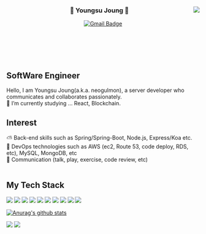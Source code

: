 <div align="center">
<img align="right" src="https://github-readme-stats.vercel.app/api/top-langs/?username=JoungYoungSu&layout=compact"/>

### 🐣 Youngsu Joung 🐥  <br/>

[![Gmail Badge](https://img.shields.io/badge/Gmail-d14836?style=flat-square&logo=Gmail&logoColor=white&link=jeongysu@gmail.com)](jeongysu@gmail.com) 
<br/><br/><br/><br/><br/><br/>

 <div align="left">

## SoftWare Engineer
Hello, I am Youngsu Joung(a.k.a. neogulmon), a server developer who communicates and collaborates passionately.<br/>
🌱 I’m currently studying ... React, Blockchain.<br/>

## Interest
⛅  Back-end skills such as Spring/Spring-Boot, Node.js, Express/Koa etc.<br/>
💼  DevOps technologies such as AWS (ec2, Route 53, code deploy, RDS, etc), MySQL, MongoDB, etc<br/>
👬  Communication (talk, play, exercise, code review, etc)<br/><br/>

## My Tech Stack
<img src="https://img.shields.io/badge/C-A8B9CC?style=flat-square&logo=C&logoColor=white"/></a> 
<img src="https://img.shields.io/badge/Java-007396?style=flat-square&logo=Java&logoColor=white"/></a> 
<img src="https://img.shields.io/badge/Python-3766AB?style=flat-square&logo=Python&logoColor=white"/></a> 
<img src="https://img.shields.io/badge/JavaScript-F7DF1E?style=flat-square&logo=JavaScript&logoColor=white"/></a> 
<img src="https://img.shields.io/badge/Node-339933?style=flat-square&logo=Node.js&logoColor=white"/></a> 
<img src="https://img.shields.io/badge/Spring-6DB33f?style=flat-square&logo=Spring&logoColor=white"/></a> 
<img src="https://img.shields.io/badge/MySQL-4479A1?style=flat-square&logo=MySQL&logoColor=white"/></a> 
<img src="https://img.shields.io/badge/Oracle-F80000?style=flat-square&logo=Oracle&logoColor=white"/></a> 
<img src="https://img.shields.io/badge/GitHub-181717?style=flat-square&logo=GitHub&logoColor=white"/></a> 
<img src="https://img.shields.io/badge/AWS-232F3E?style=flat-square&logo=Amazon&logoColor=white"/></a> 

[![Anurag's github stats](https://github-readme-stats.vercel.app/api?username=joungyoungsu&show_icons=true)](https://github.com/anuraghazra/github-readme-stats)

<image src="https://img.shields.io/github/followers/ksh030506?style=social"> <image src="https://img.shields.io/github/stars/ksh030506?style=social"> 

